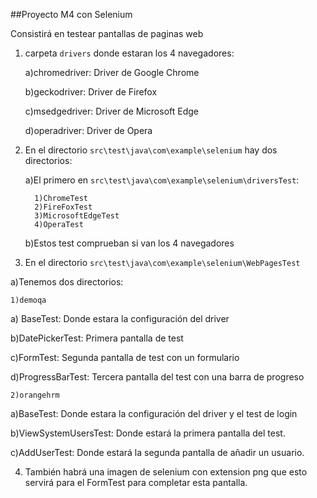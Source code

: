 ##Proyecto M4 con Selenium

Consistirá en testear pantallas de paginas web 

1) carpeta `drivers` donde estaran los 4 navegadores:

    a)chromedriver: Driver de Google Chrome

    b)geckodriver: Driver de Firefox 

    c)msedgedriver: Driver de Microsoft Edge

    d)operadriver: Driver de Opera


2) En el directorio `src\test\java\com\example\selenium` hay dos directorios:

    a)El primero en `src\test\java\com\example\selenium\driversTest`:

         1)ChromeTest
         2)FireFoxTest
         3)MicrosoftEdgeTest
         4)OperaTest
   b)Estos test comprueban si van los 4 navegadores 

3. En el directorio `src\test\java\com\example\selenium\WebPagesTest`
   
a)Tenemos dos directorios:

    1)demoqa
a) BaseTest: Donde estara la configuración del driver

b)DatePickerTest: Primera pantalla de test

c)FormTest: Segunda pantalla de test con un formulario

d)ProgressBarTest: Tercera pantalla del test con una barra de progreso

    2)orangehrm

a)BaseTest: Donde estara la configuración del driver y el test de login

b)ViewSystemUsersTest: Donde estará la primera pantalla del test.

c)AddUserTest: Donde estará la segunda pantalla de añadir un usuario.

4) También habrá una imagen de selenium con extension png que esto servirá 
para el FormTest para completar esta pantalla.
